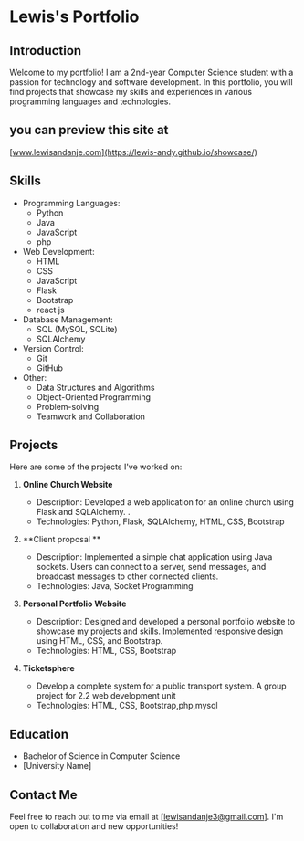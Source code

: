 # Lewis's Portfolio

## Introduction
Welcome to my portfolio! I am a 2nd-year Computer Science student with a passion for technology and software development. In this portfolio, you will find projects that showcase my skills and experiences in various programming languages and technologies.

## you can preview this site at
[www.lewisandanje.com](https://lewis-andy.github.io/showcase/)

## Skills
- Programming Languages:
  - Python
  - Java
  - JavaScript
  - php
- Web Development:
  - HTML
  - CSS
  - JavaScript
  - Flask
  - Bootstrap
  - react js
- Database Management:
  - SQL (MySQL, SQLite)
  - SQLAlchemy
- Version Control:
  - Git
  - GitHub
- Other:
  - Data Structures and Algorithms
  - Object-Oriented Programming
  - Problem-solving
  - Teamwork and Collaboration

## Projects
Here are some of the projects I've worked on:

1. **Online Church Website**
   - Description: Developed a web application for an online church using Flask and SQLAlchemy. .
   - Technologies: Python, Flask, SQLAlchemy, HTML, CSS, Bootstrap

2. **Client proposal **
   - Description: Implemented a simple chat application using Java sockets. Users can connect to a server, send messages, and broadcast messages to other connected clients.
   - Technologies: Java, Socket Programming

3. **Personal Portfolio Website**
   - Description: Designed and developed a personal portfolio website to showcase my projects and skills. Implemented responsive design using HTML, CSS, and Bootstrap.
   - Technologies: HTML, CSS, Bootstrap


4. **Ticketsphere**
   - Develop a complete system for a public transport system. A group project for 2.2 web development unit
   - Technologies: HTML, CSS, Bootstrap,php,mysql 


## Education
- Bachelor of Science in Computer Science 
- [University Name]

## Contact Me
Feel free to reach out to me via email at [lewisandanje3@gmail.com]. I'm open to collaboration and new opportunities!
